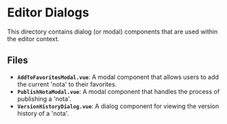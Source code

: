 # Editor Dialogs

This directory contains dialog (or modal) components that are used within the editor context.

## Files

- **`AddToFavoritesModal.vue`**: A modal component that allows users to add the current 'nota' to their favorites.
- **`PublishNotaModal.vue`**: A modal component that handles the process of publishing a 'nota'.
- **`VersionHistoryDialog.vue`**: A dialog component for viewing the version history of a 'nota'. 